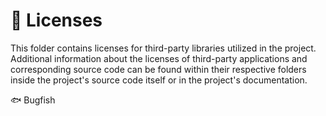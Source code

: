 # 📜 Licenses

This folder contains licenses for third-party libraries utilized in the project. Additional information about the licenses of third-party applications and corresponding source code can be found within their respective folders inside the project's source code itself or in the project's documentation.

🐟 Bugfish 